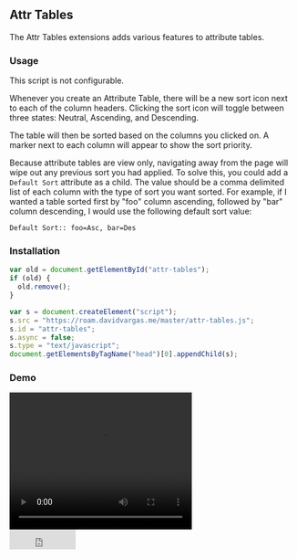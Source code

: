## Attr Tables

The Attr Tables extensions adds various features to attribute tables.

### Usage

This script is not configurable.

Whenever you create an Attribute Table, there will be a new sort icon next to each of the column headers. Clicking the sort icon will toggle between three states: Neutral, Ascending, and Descending.

The table will then be sorted based on the columns you clicked on. A marker next to each column will appear to show the sort priority.

Because attribute tables are view only, navigating away from the page will wipe out any previous sort you had applied. To solve this, you could add a `Default Sort` attribute as a child. The value should be a comma delimited list of each column with the type of sort you want sorted. For example, if I wanted a table sorted first by "foo" column ascending, followed by "bar" column descending, I would use the following default sort value:
```
Default Sort:: foo=Asc, bar=Des
```

### Installation

```javascript
var old = document.getElementById("attr-tables");
if (old) {
  old.remove();
}

var s = document.createElement("script");
s.src = "https://roam.davidvargas.me/master/attr-tables.js";
s.id = "attr-tables";
s.async = false;
s.type = "text/javascript";
document.getElementsByTagName("head")[0].appendChild(s);
```

### Demo

<video width="320" height="240" controls>
  <source src="../../videos/attr-tables.mp4" type="video/mp4">
</video>

<br/>

<iframe src="https://github.com/sponsors/dvargas92495/button" title="Sponsor dvargas92495" height="35" width="116" style="border: 0;"></iframe>
